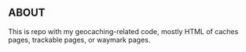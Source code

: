 ## ABOUT  
This is repo with my geocaching-related code, mostly HTML of caches pages,
trackable pages, or waymark pages.
